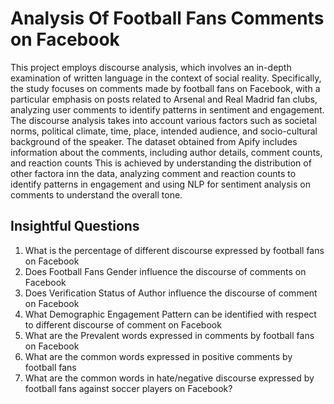 # Analysis Of Football Fans Comments on Facebook
This project employs discourse analysis, which involves an in-depth examination of written language in the context of social reality. Specifically, the study focuses on comments made by football fans on Facebook, with a particular emphasis on posts related to Arsenal and Real Madrid fan clubs, analyzing user comments to identify patterns in sentiment and engagement. The discourse analysis takes into account various factors such as societal norms, political climate, time, place, intended audience, and socio-cultural background of the speaker. The dataset obtained from Apify includes information about the comments, including author details, comment counts, and reaction counts
This is achieved by understanding the distribution of other factora inn the data, analyzing comment and reaction counts to identify patterns in engagement and using NLP for sentiment analysis on comments to understand the overall tone.

## Insightful Questions

1. What is the percentage of different discourse expressed by football fans on Facebook
2. Does Football Fans Gender influence the discourse of comments on Facebook
3. Does Verification Status of Author influence the discourse of comment on Facebook
4. What Demographic Engagement Pattern can be identified with respect to different discourse of comment on Facebook
5. What are the Prevalent words expressed in comments by football fans on Facebook
6. What are the common words expressed in positive comments by football fans
7. What are the common words in hate/negative discourse expressed by football fans against soccer players on Facebook?
